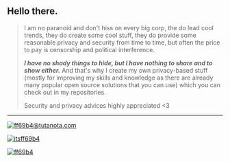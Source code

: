 Hello there.
---

> I am no paranoid and don't hiss on every big corp, the do lead cool trends, they do create some cool stuff, they do provide some reasonable privacy and security from time to time, but often the price to pay is censorship and political interference.
>
> ***I have no shady things to hide, but I have nothing to share and to show either.*** And that's why I create my own privacy-based stuff (mostly for improving my skills and knowledge as there are already many popular open source solutions that you can use) which you can check out in my repositories.
>
> Security and privacy advices highly appreciated <3

---

[![ff69b4@tutanota.com](https://img.shields.io/badge/ff69b4@tutanota.com---?style=social&logo=tutanota)](mailto:ff69b4@tutanota.com)

[![itsff69b4](https://img.shields.io/badge/itsff69b4---?style=social&logo=github)](https://github.com/itsff69b4)

[![ff69b4](https://img.shields.io/badge/ff69b4---?style=social&logo=git)](https://notabug.org/ff69b4)

